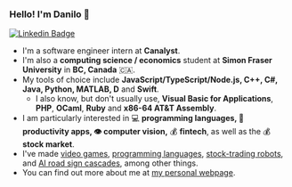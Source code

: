 ### Hello! I'm Danilo 👋

[![Linkedin Badge](https://img.shields.io/badge/-danilolekovic-blue?style=flat-square&logo=Linkedin&logoColor=white&link=https://www.linkedin.com/in/danilo-lekovic/)](https://www.linkedin.com/in/danilo-lekovic/)

- I'm a software engineer intern at **Canalyst**.
- I'm also a **computing science / economics** student at **Simon Fraser University** in **BC, Canada** :canada:.
- My tools of choice include **JavaScript/TypeScript/Node.js, C++, C#, Java, Python, MATLAB, D** and **Swift**.
  - I also know, but don't usually use, **Visual Basic for Applications**, **PHP**, **OCaml**, **Ruby** and **x86-64 AT&T Assembly**.
- I am particularly interested in :computer: **programming languages, :pencil: productivity apps, :eye: computer vision,** :moneybag: **fintech**, as well as the :moneybag: **stock market**. 
- I've made [video games](https://github.com/danilolekovic/pitfall), [programming languages](https://github.com/danilolekovic/iode), [stock-trading robots](https://github.com/danilolekovic/Butler), and [AI road sign cascades](https://github.com/danilolekovic/haar-negative), among other things.
- You can find out more about me at [my personal webpage](http://danilolekovic.me/).


